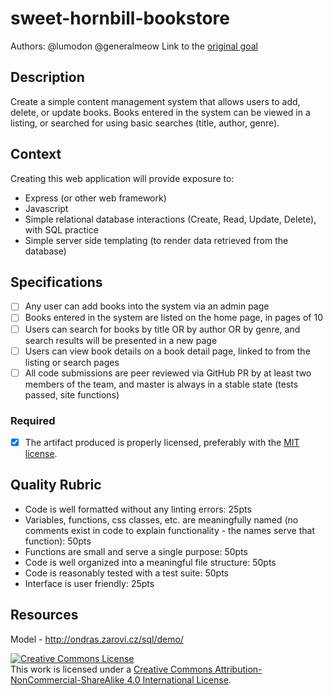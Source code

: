 # sweet-hornbill-bookstore
Authors: @lumodon @generalmeow
Link to the <a href="https://github.com/GuildCrafts/web-development-js/issues/69"> original goal</a>

## Description

Create a simple content management system that allows users to add, delete, or update books.  Books entered in the system can be viewed in a listing, or searched for using basic searches (title, author, genre). 

## Context

Creating this web application will provide exposure to:
- Express (or other web framework)
- Javascript
- Simple relational database interactions (Create, Read, Update, Delete), with SQL practice
- Simple server side templating (to render data retrieved from the database)

## Specifications
- [ ] Any user can add books into the system via an admin page
- [ ] Books entered in the system are listed on the home page, in pages of 10
- [ ] Users can search for books by title OR by author OR by genre, and search results will be presented in a new page
- [ ] Users can view book details on a book detail page, linked to from the listing or search pages
- [ ] All code submissions are peer reviewed via GitHub PR by at least two members of the team, and master is always in a stable state (tests passed, site functions)

### Required
- [X] The artifact produced is properly licensed, preferably with the [MIT license](https://opensource.org/licenses/MIT).

## Quality Rubric
- Code is well formatted without any linting errors: 25pts
- Variables, functions, css classes, etc. are meaningfully named (no comments exist in code to explain functionality - the names serve that function): 50pts
- Functions are small and serve a single purpose: 50pts
- Code is well organized into a meaningful file structure: 50pts
- Code is reasonably tested with a test suite: 50pts
- Interface is user friendly: 25pts

## Resources

Model - http://ondras.zarovi.cz/sql/demo/

<!-- LICENSE -->

<a rel="license" href="http://creativecommons.org/licenses/by-nc-sa/4.0/"><img alt="Creative Commons License" style="border-width:0" src="https://i.creativecommons.org/l/by-nc-sa/4.0/80x15.png" /></a>
<br />This work is licensed under a <a rel="license" href="http://creativecommons.org/licenses/by-nc-sa/4.0/">Creative Commons Attribution-NonCommercial-ShareAlike 4.0 International License</a>.
